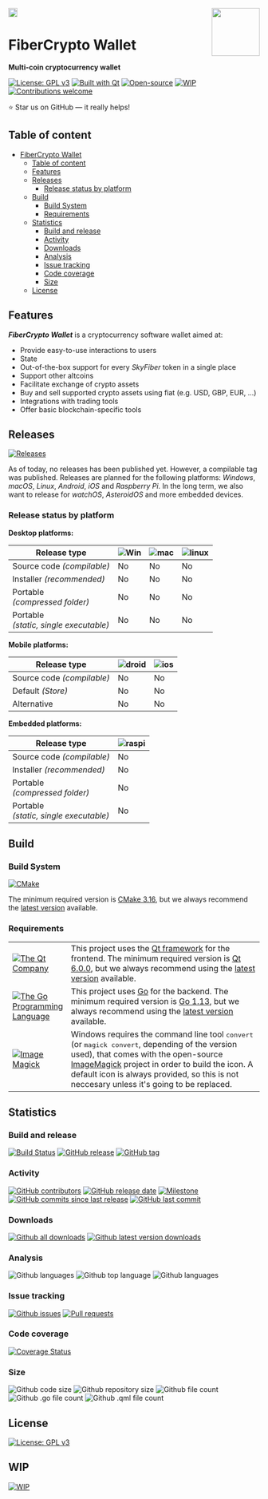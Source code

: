<a href="https://t.me/fibercrypto"> <img src="resources/images/icons/github-related/telegram.svg" height=18 title="Follow us on Telegram"></a>
<a href="https://github.com/fibercrypto/fibercryptowallet-qt"> <img src="resources/images/icons/appIcon/appIcon.png" height=96 align="right"></a>

# FiberCrypto Wallet

**Multi-coin cryptocurrency wallet**

[![License: GPL v3](resources/images/icons/github-related/license-gplv3.svg)](LICENSE.GPLv3 "GPL v3")
[![Built with Qt](resources/images/icons/github-related/built-with-qt.svg)](https://qt.io "The Qt Company")
[![Open-source](resources/images/icons/github-related/open-source.svg)](https://github.com "Open-source")
[![WIP](resources/images/icons/github-related/wip.svg)](https://github.com/fibercrypto/fibercryptowallet-qt/issues "WIP: Check issues")
[![Contributions welcome](resources/images/icons/github-related/contributions-welcome.svg)](CONTRIBUTING.md "Contributions are welcome")

:star: Star us on GitHub — it really helps!


## Table of content

- [FiberCrypto Wallet](#fibercrypto-wallet)
  - [Table of content](#table-of-content)
  - [Features](#features)
  - [Releases](#releases)
    - [Release status by platform](#release-status-by-platform)
  - [Build](#build)
    - [Build System](#build-system)
    - [Requirements](#requirements)
  - [Statistics](#statistics)
    - [Build and release](#build-and-release)
    - [Activity](#activity)
    - [Downloads](#downloads)
    - [Analysis](#analysis)
    - [Issue tracking](#issue-tracking)
    - [Code coverage](#code-coverage)
    - [Size](#size)
  - [License](#license)


## Features

***FiberCrypto Wallet*** is a cryptocurrency software wallet aimed at:

* Provide easy-to-use interactions to users
* State
* Out-of-the-box support for every *SkyFiber* token in a single place
* Support other altcoins
* Facilitate exchange of crypto assets
* Buy and sell supported crypto assets using fiat (e.g. USD, GBP, EUR, ...)
* Integrations with trading tools
* Offer basic blockchain-specific tools


## Releases

[![Releases](resources/images/icons/github-related/releases.svg)](https://GitHub.com/fibercrypto/fibercryptowallet-qt/releases/ "Releases")

As of today, no releases has been published yet. However, a compilable tag was published. Releases are planned for the following platforms: *Windows*, *macOS*, *Linux*, *Android*, *iOS* and *Raspberry Pi*. In the long term, we also want to release for *watchOS*, *AsteroidOS* and more embedded devices.

### Release status by platform

**Desktop platforms:**

Release type | ![Win](resources/images/icons/github-related/windows.svg "Windows") | ![mac](resources/images/icons/github-related/macos.svg "macOS") | ![linux](resources/images/icons/github-related/linux.svg "Linux")
-------------------------------------------|--------------------|--------------------|--------------------
Source code *(compilable)*                 | No                 | No                 | No 
Installer *(recommended)*                  | No                 | No                 | No
Portable<br> *(compressed folder)*         | No                 | No                 | No
Portable<br> *(static, single executable)* | No                 | No                 | No

**Mobile platforms:**

Release type | ![droid](resources/images/icons/github-related/android.svg "Android") | ![ios](resources/images/icons/github-related/ios.svg "iOS")
-------------------------------------------|--------------------|--------------------
Source code *(compilable)*                 | No                 | No
Default *(Store)*                          | No                 | No
Alternative                                | No                 | No

**Embedded platforms:**

Release type | ![raspi](resources/images/icons/github-related/raspberry-pi.svg "Raspberry Pi")
-------------------------------------------|--------------------
Source code *(compilable)*                 | No
Installer *(recommended)*                  | No
Portable<br> *(compressed folder)*         | No
Portable<br> *(static, single executable)* | No

## Build


### Build System

[![CMake](resources/images/icons/github-related/cmake.svg)](https://cmake.org/ "CMake")

The minimum required version is [CMake 3.16](https://cmake.org/files/v3.16/ "Download CMake 3.16"), but we always recommend the [latest version](https://cmake.org/download/ "Download CMake") available.


### Requirements

<table>
     <tr><td style="width:90px"><a href="https://qt.io/"><img src="resources/images/icons/qt_logo_green_rgb.svg" title="The Qt Company"></a></td><td>This project uses the <a href="https://www.qt.io/" title="The Qt Company">Qt framework</a> for the frontend. The minimum required version is <a href="https://download.qt.io/archive/qt/6.0/6.0.0/" title="Download Qt 6.0.0">Qt 6.0.0</a>, but we always recommend using the <a href="https://download.qt.io/archive/qt/" title="Download latest version">latest version</a> available.</td></tr>
     <tr><td style="width:90px"><a href="https://golang.org/"><img src="resources/images/icons/github-related/go.svg" title="The Go Programming Language"></a></td><td>This project uses <a href="https://golang.org/" title="The Go Programming Language">Go</a> for the backend. The minimum required version is <a href="https://blog.golang.org/go1.13/" title="Go 1.13 is released - The Go Blog">Go 1.13</a>, but we always recommend using the <a href="https://golang.org/dl/" title="Download latest version">latest version</a> available.</td></tr>
     <tr><td style="width:90px"><a href="https://imagemagick.org/"><img src="resources/images/icons/github-related/image-magick.svg" title="Image Magick"></a></td><td>Windows requires the command line tool <tt>convert</tt> (or <tt>magick convert</tt>, depending of the version used), that comes with the open-source <a href="https://imagemagick.org" title="Image Magick">ImageMagick</a> project in order to build the icon. A default icon is always provided, so this is not neccesary unless it's going to be replaced.</td></tr>
</table>


## Statistics

<!-- TODO: Add localization status -->
<!-- TODO: Add social networks status -->
<!-- TODO: Add funding status -->

### Build and release
[![Build Status](https://img.shields.io/travis/fibercrypto/fibercryptowallet-qt/develop)](https://travis-ci.org/fibercrypto/fibercryptowallet-qt "Build status")
[![GitHub release](https://img.shields.io/github/release/fibercrypto/fibercryptowallet-qt.svg)](https://GitHub.com/fibercrypto/fibercryptowallet-qt/releases/ "Releases")
[![GitHub tag](https://img.shields.io/github/tag/fibercrypto/fibercryptowallet-qt.svg)](https://GitHub.com/fibercrypto/fibercryptowallet-qt/tags/ "Tags")

### Activity
[![GitHub contributors](https://img.shields.io/github/contributors/fibercrypto/fibercryptowallet-qt.svg)](https://GitHub.com/fibercrypto/fibercryptowallet-qt/commit/ "Contributors")
[![GitHub release date](https://img.shields.io/github/release-date/fibercrypto/fibercryptowallet-qt.svg)](https://GitHub.com/fibercrypto/fibercryptowallet-qt/releases/ "Release date")
[![Milestone](https://img.shields.io/github/milestones/progress/fibercrypto/fibercryptowallet-qt/2.svg)](https://github.com/fibercrypto/fibercryptowallet-qt/milestones/2 "Progress of next release")
[![GitHub commits since last release](https://img.shields.io/github/commits-since/fibercrypto/fibercryptowallet-qt/latest/develop.svg)](https://GitHub.com/fibercrypto/fibercryptowallet-qt/commit/ "Commits since last release")
[![GitHub last commit](https://img.shields.io/github/last-commit/fibercrypto/fibercryptowallet-qt.svg)](https://GitHub.com/fibercrypto/fibercryptowallet-qt/commit/ "Last commit")

### Downloads
[![Github all downloads](https://img.shields.io/github/downloads/fibercrypto/fibercryptowallet-qt/total.svg)](https://GitHub.com/fibercrypto/fibercryptowallet-qt/releases/ "All downloads")
[![Github latest version downloads](https://img.shields.io/github/downloads/fibercrypto/fibercryptowallet-qt/latest/total.svg)](https://GitHub.com/fibercrypto/fibercryptowallet-qt/releases/ "Latest version downloads")

### Analysis
![Github languages](https://img.shields.io/github/languages/count/fibercrypto/fibercryptowallet-qt.svg "Languages count")
![Github top language](https://img.shields.io/github/languages/top/fibercrypto/fibercryptowallet-qt.svg "Top language")
![Github languages](https://img.shields.io/scrutinizer/quality/g/fibercrypto/fibercryptowallet-qt/develop.svg "Top language")

### Issue tracking
[![Github issues](https://img.shields.io/github/issues-raw/fibercrypto/fibercryptowallet-qt.svg)](https://githib.com/fibercrypto/fibercryptowallet-qt/issues "Open issues")
[![Pull requests](https://img.shields.io/github/issues-pr-raw/fibercrypto/fibercryptowallet-qt.svg)](https://githib.com/fibercrypto/fibercryptowallet-qt/pr "Open pull requests")

### Code coverage
[![Coverage Status](https://img.shields.io/coveralls/github/fibercrypto/fibercryptowallet-qt/develop)](https://coveralls.io/github/fibercrypto/fibercryptowallet-qt?branch=develop "Coverage status")

### Size
![Github code size](https://img.shields.io/github/languages/code-size/fibercrypto/fibercryptowallet-qt.svg "Code size")
![Github repository size](https://img.shields.io/github/repo-size/fibercrypto/fibercryptowallet-qt.svg "Repository size")
![Github file count](https://img.shields.io/github/directory-file-count/fibercrypto/fibercryptowallet-qt.svg "File count")
![Github .go file count](https://img.shields.io/github/directory-file-count/fibercrypto/fibercryptowallet-qt/*.svg?color=blue&extension=go&label=.go%20files.svg ".go file count")
![Github .qml file count](https://img.shields.io/github/directory-file-count/fibercrypto/fibercryptowallet-qt/*.svg?color=blue&extension=qml&label=.qml%20files ".qml file count")


## License
[![License: GPL v3](resources/images/icons/github-related/license-gplv3.svg)](LICENSE.GPLv3 "GPL v3")

<h2>
WIP
</h2>

[![WIP](resources/images/icons/github-related/wip.svg)](https://github.com/fibercrypto/fibercryptowallet-qt/issues "WIP: Check issues")
